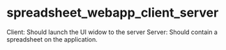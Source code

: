 # spreadsheet_webapp_client_server

Client: Should launch the UI widow to the server
Server: Should contain a spreadsheet on the application.
